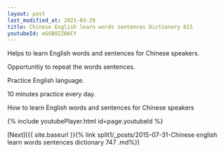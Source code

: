 ```yaml
---
layout: post
last_modified_at: 2021-03-29
title: Chinese English learn words sentences Dictionary 615 
youtubeId: eGSBOZZ6KCY
---
```

 
 
Helps to learn English words and sentences for Chinese speakers.

Opportunitiy to repeat the words sentences. 

Practice English language. 
 
10 minutes practice every day. 
 
How to learn English words and sentences for Chinese speakers 
 
{% include youtubePlayer.html id=page.youtubeId %}
 
 
[Next]({{ site.baseurl }}{% link  split1/_posts/2015-07-31-Chinese english learn words sentences dictionary 747 .md%})
 

